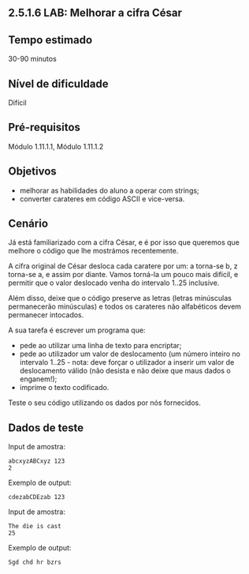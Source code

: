 ## 2.5.1.6 LAB: Melhorar a cifra César

## Tempo estimado
30-90 minutos

## Nível de dificuldade
Difícil

## Pré-requisitos
Módulo 1.11.1.1, Módulo 1.11.1.2

## Objetivos
* melhorar as habilidades do aluno a operar com strings;
* converter carateres em código ASCII e vice-versa.

## Cenário
Já está familiarizado com a cifra César, e é por isso que queremos que melhore o código que lhe mostrámos recentemente.

A cifra original de César desloca cada caratere por um: a torna-se b, z torna-se a, e assim por diante. Vamos torná-la um pouco mais difícil, e permitir que o valor deslocado venha do intervalo 1..25 inclusive.

Além disso, deixe que o código preserve as letras (letras minúsculas permanecerão minúsculas) e todos os carateres não alfabéticos devem permanecer intocados.

A sua tarefa é escrever um programa que:

* pede ao utilizar uma linha de texto para encriptar;
* pede ao utilizador um valor de deslocamento (um número inteiro no intervalo 1..25 - nota: deve forçar o utilizador a inserir um valor de deslocamento válido (não desista e não deixe que maus dados o enganem!);
* imprime o texto codificado.

Teste o seu código utilizando os dados por nós fornecidos.

## Dados de teste
Input de amostra:

```
abcxyzABCxyz 123
2
```

Exemplo de output:

`cdezabCDEzab 123`

Input de amostra:

```
The die is cast
25
```

Exemplo de output:

`Sgd chd hr bzrs`